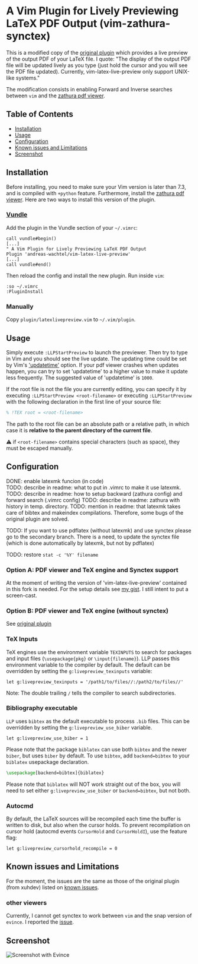 A Vim Plugin for Lively Previewing LaTeX PDF Output (vim-zathura-synctex)
=========================================================================

This is a modified copy of the 
[original plugin](https://github.com/xuhdev/vim-latex-live-preview)
which provides a live preview of the output PDF of your LaTeX file. 
I quote: 
"The display of the output PDF file will be updated lively as you type (just hold
the cursor and you will see the PDF file updated). Currently,
vim-latex-live-preview only support UNIX-like systems."

The modification consists in enabling Forward and Inverse searches
between `vim` and the [zathura pdf viewer](https://pwmt.org/projects/zathura/).




Table of Contents
-----------------

- [Installation](#installation)
- [Usage](#usage)
- [Configuration](#configuration)
- [Known issues and Limitations](#known-issues)
- [Screenshot](#screenshot)




Installation
------------

Before installing, you need to make sure your Vim version is later than 7.3,
and is compiled with `+python` feature.
Furthermore, install the [zathura pdf viewer](https://pwmt.org/projects/zathura/).
Here are two ways to install this version of the plugin.

### [Vundle](https://github.com/VundleVim/Vundle.vim)

Add the plugin in the Vundle section of your `~/.vimrc`:

```vim
call vundle#begin()
[...]
" A Vim Plugin for Lively Previewing LaTeX PDF Output
Plugin 'andreas-wachtel/vim-latex-live-preview'
[...]
call vundle#end()
```

Then reload the config and install the new plugin. Run inside `vim`:

```vim
:so ~/.vimrc
:PluginInstall
```

### Manually

Copy `plugin/latexlivepreview.vim` to `~/.vim/plugin`.



Usage
-----

Simply execute `:LLPStartPreview` to launch the previewer. Then try to type in
Vim and you should see the live update. The updating time could be set by Vim's
['updatetime'][] option. If your pdf viewer crashes when updates happen, you can
try to set 'updatetime' to a higher value to make it update less frequently. The
suggested value of 'updatetime' is `1000`.

If the root file is not the file you are currently editing, you can specify it
by executing `:LLPStartPreview <root-filename>` or executing `:LLPStartPreview`
with the following declaration in the first line of your source file:

```latex
% !TEX root = <root-filename>
```

The path to the root file can be an absolute path or a relative path, in which
case it is **relative to the parent directory of the current file**.

:warning: if `<root-filename>` contains special characters (such as space), they
must be escaped manually.



Configuration
-------------

DONE: enable latexmk funcion (in code)  
TODO: describe in readme: what to put in .vimrc  to make it use latexmk.
TODO: describe in readme: how to setup backward (zathura config) and forward search (.vimrc config)
TODO: describe in readme: zathura with history in temp. directory.
TODO: mention in readme: that latexmk takes care of  bibtex  and  makeindex  compilations. 
  Therefore, some bugs of the original plugin are solved.

TODO: If you want to use pdflatex (without latexmk) and use synctex please go to the secondary branch.
There is a need, to update the synctex file (which is done  automatically by latexmk, but not by pdflatex)




TODO: restore
`stat -c '%Y' filename`

### Option A: PDF viewer and TeX engine and Synctex support
At the moment of writing the version of 'vim-latex-live-preview' contained in this fork is needed.
For the setup details see [my gist](https://gist.github.com/andreas-wachtel/1025a7d2c246af267da2b84234f57d3f).
I still intent to put a screen-cast.


### Option B: PDF viewer and TeX engine (without synctex)
See [original plugin](https://github.com/xuhdev/vim-latex-live-preview)


### TeX Inputs

TeX engines use the environment variable `TEXINPUTS` to search for packages and
input files (`\usepackage{pkg}` or `\input{filename}`). LLP passes this
environment variable to the compiler by default.  The default can be overridden
by setting the `g:livepreview_texinputs` variable:

```vim
let g:livepreview_texinputs = '/path1/to/files//:/path2/to/files//'
```

Note:  The double trailing `/` tells the compiler to search subdirectories.


### Bibliography executable

`LLP` uses `bibtex` as the default executable to process `.bib` files. This can
be overridden by setting the `g:livepreview_use_biber` variable.

```vim
let g:livepreview_use_biber = 1
```

Please note that the package `biblatex` can use both `bibtex` and the newer
`biber`, but uses `biber` by default. To use `bibtex`, add `backend=bibtex`
to your `biblatex` usepackage declaration.

```latex
\usepackage[backend=bibtex]{biblatex}
```

Please note that `biblatex` will NOT work straight out of the box, you will
need to set either `g:livepreview_use_biber` or `backend=bibtex`, but not both.


### Autocmd

By default, the LaTeX sources will be recompiled each time the buffer is written
to disk, but also when the cursor holds. To prevent recompilation on cursor
hold (autocmd events `CursorHold` and `CursorHoldI`), use the feature flag:

```vim
let g:livepreview_cursorhold_recompile = 0
```


Known issues and Limitations
----------------------------

For the moment, the issues are the same as those of the original plugin (from xuhdev)
listed on [known issues](https://github.com/xuhdev/vim-latex-live-preview#known-issues).


### other viewers
Currently, I cannot get synctex to work between `vim` and the snap version of `evince`.
I reported the [issue](https://bugs.launchpad.net/ubuntu/+source/snapd/+bug/2031259).




Screenshot
----------

![Screenshot with Evince](misc/screenshot-evince.gif)

<!--
The screenshot is at ./misc/screenshot-evince.gif
-->

['updatetime']: http://vimdoc.sourceforge.net/htmldoc/options.html#%27updatetime%27
[evince]: http://projects.gnome.org/evince/
[okular]: http://okular.kde.org/
